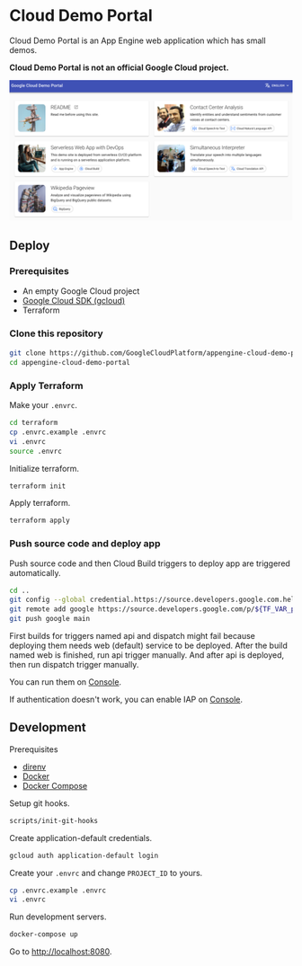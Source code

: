 # Cloud Demo Portal

Cloud Demo Portal is an App Engine web application which has small demos.

**Cloud Demo Portal is not an official Google Cloud project.**

![Home](./doc/clouddemo-home.png)

## Deploy

### Prerequisites

- An empty Google Cloud project
- [Google Cloud SDK (gcloud)](https://cloud.google.com/sdk/docs/install)
- Terraform

### Clone this repository

```bash
git clone https://github.com/GoogleCloudPlatform/appengine-cloud-demo-portal.git
cd appengine-cloud-demo-portal
```

### Apply Terraform

Make your `.envrc`.

```bash
cd terraform
cp .envrc.example .envrc
vi .envrc
source .envrc
```

Initialize terraform.

```bash
terraform init
```

Apply terraform.

```bash
terraform apply
```

### Push source code and deploy app

Push source code and then Cloud Build triggers to deploy app are triggered automatically.

```bash
cd ..
git config --global credential.https://source.developers.google.com.helper gcloud.sh
git remote add google https://source.developers.google.com/p/${TF_VAR_project_id}/r/cloud-demos
git push google main
```

First builds for triggers named api and dispatch might fail because deploying them needs web (default) service to be deployed.
After the build named web is finished, run api trigger manually. And after api is deployed, then run dispatch trigger manually.

You can run them on [Console](https://console.cloud.google.com/cloud-build/builds).

If authentication doesn't work, you can enable IAP on [Console](https://console.cloud.google.com/security/iap).


## Development

Prerequisites

- [direnv](https://direnv.net/)
- [Docker](https://docs.docker.com/get-docker/)
- [Docker Compose](https://docs.docker.com/compose/)

Setup git hooks.

```bash
scripts/init-git-hooks
```

Create application-default credentials.

```bash
gcloud auth application-default login
```

Create your `.envrc` and change `PROJECT_ID` to yours.

```bash
cp .envrc.example .envrc
vi .envrc
```

Run development servers.

```bash
docker-compose up
```

Go to [http://localhost:8080](http://localhost:8080).